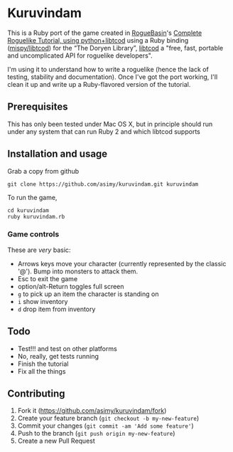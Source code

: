 # Kuruvindam

This is a Ruby port of the game created in [RogueBasin](http://www.roguebasin.com)'s [Complete Roguelike Tutorial, using python+libtcod](http://www.roguebasin.com/index.php?title=Complete_Roguelike_Tutorial,_using_python%2Blibtcod) using a Ruby binding ([mispy/libtcod](http://github.com/mispy/libtcod)) for the “The Doryen Library”, [libtcod](http://roguecentral.org/doryen/libtcod/) a "free, fast, portable and uncomplicated API for roguelike developers".

I'm using it to understand how to write a roguelike (hence the lack of testing, stability and documentation). Once I've got the port working, I'll clean it up and write up a Ruby-flavored version of the tutorial.

## Prerequisites
This has only been tested under Mac OS X, but in principle should run under any system that can run Ruby 2 and which libtcod supports

## Installation and usage

Grab a copy from github

    git clone https://github.com/asimy/kuruvindam.git kuruvindam

To run the game,

    cd kuruvindam
    ruby kuruvindam.rb

### Game controls
These are *very* basic:

- Arrows keys move your character (currently represented by the classic '@'). Bump into monsters to attack them.
- Esc to exit the game
- option/alt-Return toggles full screen
- `g` to pick up an item the character is standing on
- `i` show inventory
- `d` drop item from inventory

## Todo

- Test!!! and test on other platforms
- No, really, get tests running
- Finish the tutorial
- Fix all the things

## Contributing

1. Fork it (https://github.com/asimy/kuruvindam/fork)
2. Create your feature branch (`git checkout -b my-new-feature`)
3. Commit your changes (`git commit -am 'Add some feature'`)
4. Push to the branch (`git push origin my-new-feature`)
5. Create a new Pull Request

